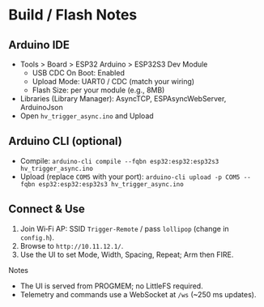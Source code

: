 # Build / Flash Notes

## Arduino IDE
- Tools > Board > ESP32 Arduino > ESP32S3 Dev Module
  - USB CDC On Boot: Enabled
  - Upload Mode: UART0 / CDC (match your wiring)
  - Flash Size: per your module (e.g., 8MB)
- Libraries (Library Manager): AsyncTCP, ESPAsyncWebServer, ArduinoJson
- Open `hv_trigger_async.ino` and Upload

## Arduino CLI (optional)
- Compile:
  `arduino-cli compile --fqbn esp32:esp32:esp32s3 hv_trigger_async.ino`
- Upload (replace `COM5` with your port):
  `arduino-cli upload -p COM5 --fqbn esp32:esp32:esp32s3 hv_trigger_async.ino`

## Connect & Use
1. Join Wi‑Fi AP: SSID `Trigger-Remote` / pass `lollipop` (change in `config.h`).
2. Browse to `http://10.11.12.1/`.
3. Use the UI to set Mode, Width, Spacing, Repeat; Arm then FIRE.

Notes
- The UI is served from PROGMEM; no LittleFS required.
- Telemetry and commands use a WebSocket at `/ws` (~250 ms updates).
